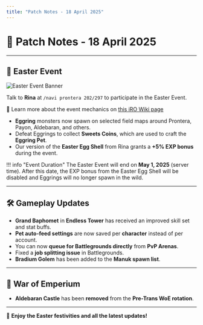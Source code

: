 ```yaml
---
title: "Patch Notes - 18 April 2025"
---
```


# 🐣 **Patch Notes - 18 April 2025**

---

## 🌸 **Easter Event**

![Easter Event Banner](path/to/easter-event-image.png)

Talk to **Rina** at `/navi prontera 202/297` to participate in the Easter Event.

📖 Learn more about the event mechanics on [this iRO Wiki page](https://irowiki.org/wiki/Easter_Event_(2010/04/01)_~_(2010/04/20))

- **Eggring** monsters now spawn on selected field maps around Prontera, Payon, Aldebaran, and others.  
- Defeat Eggrings to collect **Sweets Coins**, which are used to craft the **Eggring Pet**.  
- Our version of the **Easter Egg Shell** from Rina grants a **+5% EXP bonus** during the event.

!!! info "Event Duration"
    The Easter Event will end on **May 1, 2025** (server time). After this date, the EXP bonus from the Easter Egg Shell will be disabled and Eggrings will no longer spawn in the wild.

---

## 🛠️ **Gameplay Updates**

- **Grand Baphomet** in **Endless Tower** has received an improved skill set and stat buffs.  
- **Pet auto-feed settings** are now saved per **character** instead of per account.  
- You can now **queue for Battlegrounds directly** from **PvP Arenas**.  
- Fixed a **job splitting issue** in Battlegrounds.  
- **Bradium Golem** has been added to the **Manuk spawn list**.

---

## 🏰 **War of Emperium**

- **Aldebaran Castle** has been **removed** from the **Pre-Trans WoE rotation**.

---

🎉 **Enjoy the Easter festivities and all the latest updates!**
